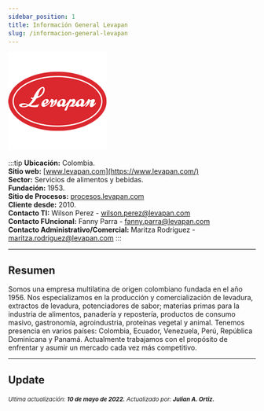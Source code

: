 ```yaml
---
sidebar_position: 1
title: Información General Levapan
slug: /informacion-general-levapan
---
```


![Levapan](./logo-levapan.png "Levapan")

:::tip
**Ubicación:** Colombia.  
**Sitio web:** [www.levapan.com](https://www.levapan.com/)      
**Sector:** Servicios de alimentos y bebidas.   
**Fundación:** 1953.  
**Sitio de Procesos:** [procesos.levapan.com](http://procesos.levapan.com)  
**Cliente desde:** 2010.  
**Contacto TI:** Wilson Perez - [wilson.perez@levapan.com](mailto:wilson.perez@levapan.com)  
**Contacto FUncional:** Fanny Parra - [fanny.parra@levapan.com](mailto:fanny.parra@levapan.com)  
**Contacto Administrativo/Comercial:** Maritza Rodriguez -[maritza.rodriguez@levapan.com](mailto:maritza.rodriguez@levapan.com)
:::

***

## Resumen

Somos una empresa multilatina de origen colombiano fundada en el año 1956. Nos especializamos en la producción y comercialización de levadura, extractos de levadura, potenciadores de sabor; materias primas para la industria de alimentos, panadería y repostería, productos de consumo masivo, gastronomía, agroindustria, proteínas vegetal y animal. Tenemos presencia en varios países: Colombia, Ecuador, Venezuela, Perú, República Dominicana y Panamá. Actualmente trabajamos con el propósito de enfrentar y asumir un mercado cada vez más competitivo.

***

## Update

<div class="ultima-actualizacion">
  <small>
    <i>
      Ultima actualización:
      <b> 10 de mayo de 2022.</b>
    </i>
  </small>

  <small>
    <i>
      Actualizado por:
      <b> Julian A. Ortiz.</b>
    </i>
  </small>
</div>